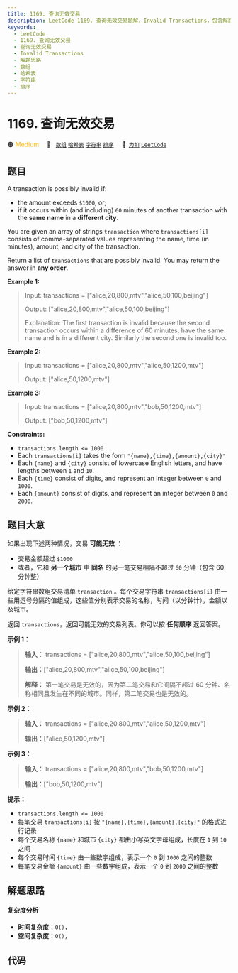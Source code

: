 ```yaml
---
title: 1169. 查询无效交易
description: LeetCode 1169. 查询无效交易题解，Invalid Transactions，包含解题思路、复杂度分析以及完整的 JavaScript 代码实现。
keywords:
  - LeetCode
  - 1169. 查询无效交易
  - 查询无效交易
  - Invalid Transactions
  - 解题思路
  - 数组
  - 哈希表
  - 字符串
  - 排序
---
```


# 1169. 查询无效交易

🟠 <font color=#ffb800>Medium</font>&emsp; 🔖&ensp; [`数组`](/tag/array.md) [`哈希表`](/tag/hash-table.md) [`字符串`](/tag/string.md) [`排序`](/tag/sorting.md)&emsp; 🔗&ensp;[`力扣`](https://leetcode.cn/problems/invalid-transactions) [`LeetCode`](https://leetcode.com/problems/invalid-transactions)

## 题目

A transaction is possibly invalid if:

  * the amount exceeds `$1000`, or;
  * if it occurs within (and including) `60` minutes of another transaction with the **same name** in a **different city**.

You are given an array of strings `transaction` where `transactions[i]`
consists of comma-separated values representing the name, time (in minutes),
amount, and city of the transaction.

Return a list of `transactions` that are possibly invalid. You may return the
answer in **any order**.



**Example 1:**

> Input: transactions = ["alice,20,800,mtv","alice,50,100,beijing"]
> 
> Output: ["alice,20,800,mtv","alice,50,100,beijing"]
> 
> Explanation: The first transaction is invalid because the second transaction occurs within a difference of 60 minutes, have the same name and is in a different city. Similarly the second one is invalid too.

**Example 2:**

> Input: transactions = ["alice,20,800,mtv","alice,50,1200,mtv"]
> 
> Output: ["alice,50,1200,mtv"]

**Example 3:**

> Input: transactions = ["alice,20,800,mtv","bob,50,1200,mtv"]
> 
> Output: ["bob,50,1200,mtv"]

**Constraints:**

  * `transactions.length <= 1000`
  * Each `transactions[i]` takes the form `"{name},{time},{amount},{city}"`
  * Each `{name}` and `{city}` consist of lowercase English letters, and have lengths between `1` and `10`.
  * Each `{time}` consist of digits, and represent an integer between `0` and `1000`.
  * Each `{amount}` consist of digits, and represent an integer between `0` and `2000`.


## 题目大意

如果出现下述两种情况，交易 **可能无效** ：

  * 交易金额超过 `$1000`
  * 或者，它和 **另一个城市**  中 **同名** 的另一笔交易相隔不超过 `60` 分钟（包含 60 分钟整）

给定字符串数组交易清单 `transaction` 。每个交易字符串 `transactions[i]`
由一些用逗号分隔的值组成，这些值分别表示交易的名称，时间（以分钟计），金额以及城市。

返回 `transactions`，返回可能无效的交易列表。你可以按 **任何顺序** 返回答案。



**示例 1：**

> 
> 
> 
> 
> 
> **输入：** transactions = ["alice,20,800,mtv","alice,50,100,beijing"]
> 
> **输出：**["alice,20,800,mtv","alice,50,100,beijing"]
> 
> **解释：** 第一笔交易是无效的，因为第二笔交易和它间隔不超过 60 分钟、名称相同且发生在不同的城市。同样，第二笔交易也是无效的。

**示例 2：**

> 
> 
> 
> 
> 
> **输入：** transactions = ["alice,20,800,mtv","alice,50,1200,mtv"]
> 
> **输出：**["alice,50,1200,mtv"]
> 
> 

**示例 3：**

> 
> 
> 
> 
> 
> **输入：** transactions = ["alice,20,800,mtv","bob,50,1200,mtv"]
> 
> **输出：**["bob,50,1200,mtv"]
> 
> 



**提示：**

  * `transactions.length <= 1000`
  * 每笔交易 `transactions[i]` 按 `"{name},{time},{amount},{city}"` 的格式进行记录
  * 每个交易名称 `{name}` 和城市 `{city}` 都由小写英文字母组成，长度在 `1` 到 `10` 之间
  * 每个交易时间 `{time}` 由一些数字组成，表示一个 `0` 到 `1000` 之间的整数
  * 每笔交易金额 `{amount}` 由一些数字组成，表示一个 `0` 到 `2000` 之间的整数


## 解题思路

#### 复杂度分析

- **时间复杂度**：`O()`，
- **空间复杂度**：`O()`，

## 代码

```javascript

```